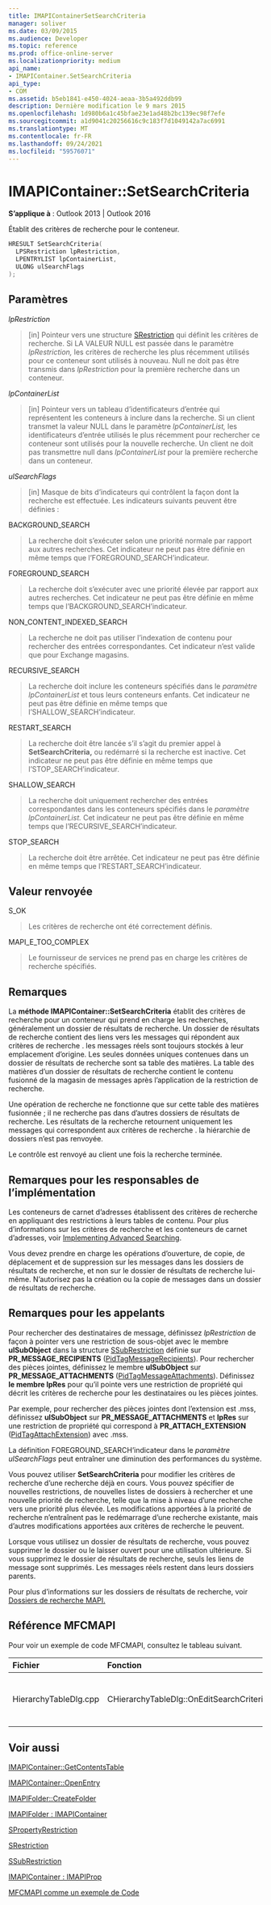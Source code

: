 ```yaml
---
title: IMAPIContainerSetSearchCriteria
manager: soliver
ms.date: 03/09/2015
ms.audience: Developer
ms.topic: reference
ms.prod: office-online-server
ms.localizationpriority: medium
api_name:
- IMAPIContainer.SetSearchCriteria
api_type:
- COM
ms.assetid: b5eb1841-e450-4024-aeaa-3b5a492ddb99
description: Dernière modification le 9 mars 2015
ms.openlocfilehash: 1d980b6a1c45bfae23e1ad48b2bc139ec98f7efe
ms.sourcegitcommit: a1d9041c20256616c9c183f7d1049142a7ac6991
ms.translationtype: MT
ms.contentlocale: fr-FR
ms.lasthandoff: 09/24/2021
ms.locfileid: "59576071"
---
```

# <a name="imapicontainersetsearchcriteria"></a>IMAPIContainer::SetSearchCriteria

  
  
**S’applique à** : Outlook 2013 | Outlook 2016 
  
Établit des critères de recherche pour le conteneur.
  
```cpp
HRESULT SetSearchCriteria(
  LPSRestriction lpRestriction,
  LPENTRYLIST lpContainerList,
  ULONG ulSearchFlags
);
```

## <a name="parameters"></a>Paramètres

 _lpRestriction_
  
> [in] Pointeur vers une structure [SRestriction](srestriction.md) qui définit les critères de recherche. Si LA VALEUR NULL est passée dans le paramètre  _lpRestriction,_ les critères de recherche les plus récemment utilisés pour ce conteneur sont utilisés à nouveau. Null ne doit pas être transmis dans  _lpRestriction_ pour la première recherche dans un conteneur. 
    
 _lpContainerList_
  
> [in] Pointeur vers un tableau d’identificateurs d’entrée qui représentent les conteneurs à inclure dans la recherche. Si un client transmet la valeur NULL dans le paramètre  _lpContainerList,_ les identificateurs d’entrée utilisés le plus récemment pour rechercher ce conteneur sont utilisés pour la nouvelle recherche. Un client ne doit pas transmettre null dans  _lpContainerList_ pour la première recherche dans un conteneur. 
    
 _ulSearchFlags_
  
> [in] Masque de bits d’indicateurs qui contrôlent la façon dont la recherche est effectuée. Les indicateurs suivants peuvent être définies :
    
BACKGROUND_SEARCH 
  
> La recherche doit s’exécuter selon une priorité normale par rapport aux autres recherches. Cet indicateur ne peut pas être définie en même temps que l’FOREGROUND_SEARCH’indicateur.
    
FOREGROUND_SEARCH 
  
> La recherche doit s’exécuter avec une priorité élevée par rapport aux autres recherches. Cet indicateur ne peut pas être définie en même temps que l’BACKGROUND_SEARCH’indicateur.
    
NON_CONTENT_INDEXED_SEARCH
  
> La recherche ne doit pas utiliser l’indexation de contenu pour rechercher des entrées correspondantes. Cet indicateur n’est valide que pour Exchange magasins.
    
RECURSIVE_SEARCH 
  
> La recherche doit inclure les conteneurs spécifiés dans le  _paramètre lpContainerList_ et tous leurs conteneurs enfants. Cet indicateur ne peut pas être définie en même temps que l’SHALLOW_SEARCH’indicateur. 
    
RESTART_SEARCH 
  
> La recherche doit être lancée s’il s’agit du premier appel à **SetSearchCriteria,** ou redémarré si la recherche est inactive. Cet indicateur ne peut pas être définie en même temps que l’STOP_SEARCH’indicateur.
    
SHALLOW_SEARCH 
  
> La recherche doit uniquement rechercher des entrées correspondantes dans les conteneurs spécifiés dans le _paramètre lpContainerList._ Cet indicateur ne peut pas être définie en même temps que l’RECURSIVE_SEARCH’indicateur. 
    
STOP_SEARCH 
  
> La recherche doit être arrêtée. Cet indicateur ne peut pas être définie en même temps que l’RESTART_SEARCH’indicateur.
    
## <a name="return-value"></a>Valeur renvoyée

S_OK 
  
> Les critères de recherche ont été correctement définis.
    
MAPI_E_TOO_COMPLEX 
  
> Le fournisseur de services ne prend pas en charge les critères de recherche spécifiés.
    
## <a name="remarks"></a>Remarques

La **méthode IMAPIContainer::SetSearchCriteria** établit des critères de recherche pour un conteneur qui prend en charge les recherches, généralement un dossier de résultats de recherche. Un dossier de résultats de recherche contient des liens vers les messages qui répondent aux critères de recherche . les messages réels sont toujours stockés à leur emplacement d’origine. Les seules données uniques contenues dans un dossier de résultats de recherche sont sa table des matières. La table des matières d’un dossier de résultats de recherche contient le contenu fusionné de la magasin de messages après l’application de la restriction de recherche. 
  
Une opération de recherche ne fonctionne que sur cette table des matières fusionnée ; il ne recherche pas dans d’autres dossiers de résultats de recherche. Les résultats de la recherche retournent uniquement les messages qui correspondent aux critères de recherche . la hiérarchie de dossiers n’est pas renvoyée.
  
Le contrôle est renvoyé au client une fois la recherche terminée.
  
## <a name="notes-to-implementers"></a>Remarques pour les responsables de l’implémentation

Les conteneurs de carnet d’adresses établissent des critères de recherche en appliquant des restrictions à leurs tables de contenu. Pour plus d’informations sur les critères de recherche et les conteneurs de carnet d’adresses, voir [Implementing Advanced Searching](implementing-advanced-searching.md).
  
Vous devez prendre en charge les opérations d’ouverture, de copie, de déplacement et de suppression sur les messages dans les dossiers de résultats de recherche, et non sur le dossier de résultats de recherche lui-même. N’autorisez pas la création ou la copie de messages dans un dossier de résultats de recherche. 
  
## <a name="notes-to-callers"></a>Remarques pour les appelants

Pour rechercher des destinataires de message, définissez  _lpRestriction_ de façon à pointer vers une restriction de sous-objet avec le membre **ulSubObject** dans la structure [SSubRestriction](ssubrestriction.md) définie sur **PR_MESSAGE_RECIPIENTS** ([PidTagMessageRecipients](pidtagmessagerecipients-canonical-property.md)). Pour rechercher des pièces jointes, définissez le membre **ulSubObject** sur **PR_MESSAGE_ATTACHMENTS** ([PidTagMessageAttachments](pidtagmessageattachments-canonical-property.md)). Définissez **le membre lpRes** pour qu’il pointe vers une restriction de propriété qui décrit les critères de recherche pour les destinataires ou les pièces jointes. 
  
Par exemple, pour rechercher des pièces jointes dont l’extension est .mss, définissez **ulSubObject** sur **PR_MESSAGE_ATTACHMENTS** et **lpRes** sur une restriction de propriété qui correspond à **PR_ATTACH_EXTENSION** ([PidTagAttachExtension](pidtagattachextension-canonical-property.md)) avec .mss.
  
La définition FOREGROUND_SEARCH’indicateur dans le  _paramètre ulSearchFlags_ peut entraîner une diminution des performances du système. 
  
Vous pouvez utiliser **SetSearchCriteria** pour modifier les critères de recherche d’une recherche déjà en cours. Vous pouvez spécifier de nouvelles restrictions, de nouvelles listes de dossiers à rechercher et une nouvelle priorité de recherche, telle que la mise à niveau d’une recherche vers une priorité plus élevée. Les modifications apportées à la priorité de recherche n’entraînent pas le redémarrage d’une recherche existante, mais d’autres modifications apportées aux critères de recherche le peuvent. 
  
Lorsque vous utilisez un dossier de résultats de recherche, vous pouvez supprimer le dossier ou le laisser ouvert pour une utilisation ultérieure. Si vous supprimez le dossier de résultats de recherche, seuls les liens de message sont supprimés. Les messages réels restent dans leurs dossiers parents. 
  
Pour plus d’informations sur les dossiers de résultats de recherche, voir [Dossiers de recherche MAPI.](mapi-search-folders.md) 
  
## <a name="mfcmapi-reference"></a>Référence MFCMAPI

Pour voir un exemple de code MFCMAPI, consultez le tableau suivant.
  
|**Fichier**|**Fonction**|**Commentaire**|
|:-----|:-----|:-----|
|HierarchyTableDlg.cpp  <br/> |CHierarchyTableDlg::OnEditSearchCriteria  <br/> |MFCMAPI utilise la méthode **IMAPIContainer::SetSearchCriteria** pour écrire des critères de recherche pour un dossier après qu’un utilisateur l’a modifié.  <br/> |
   
## <a name="see-also"></a>Voir aussi



[IMAPIContainer::GetContentsTable](imapicontainer-getcontentstable.md)
  
[IMAPIContainer::OpenEntry](imapicontainer-openentry.md)
  
[IMAPIFolder::CreateFolder](imapifolder-createfolder.md)
  
[IMAPIFolder : IMAPIContainer](imapifolderimapicontainer.md)
  
[SPropertyRestriction](spropertyrestriction.md)
  
[SRestriction](srestriction.md)
  
[SSubRestriction](ssubrestriction.md)
  
[IMAPIContainer : IMAPIProp](imapicontainerimapiprop.md)


[MFCMAPI comme un exemple de Code](mfcmapi-as-a-code-sample.md)

